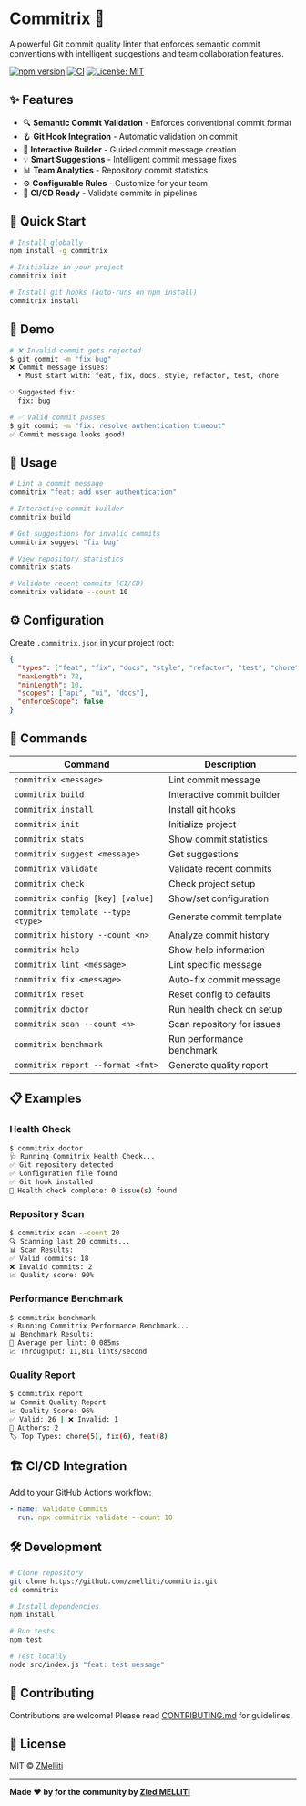 # Commitrix 🎯

A powerful Git commit quality linter that enforces semantic commit conventions with intelligent suggestions and team collaboration features.

[![npm version](https://badge.fury.io/js/commitrix.svg)](https://www.npmjs.com/package/commitrix)
[![CI](https://github.com/zmelliti/commitrix/workflows/CI/badge.svg)](https://github.com/zmelliti/commitrix/actions)
[![License: MIT](https://img.shields.io/badge/License-MIT-yellow.svg)](https://opensource.org/licenses/MIT)

## ✨ Features

- 🔍 **Semantic Commit Validation** - Enforces conventional commit format
- 🪝 **Git Hook Integration** - Automatic validation on commit
- 🎨 **Interactive Builder** - Guided commit message creation
- 💡 **Smart Suggestions** - Intelligent commit message fixes
- 📊 **Team Analytics** - Repository commit statistics
- ⚙️ **Configurable Rules** - Customize for your team
- 🚀 **CI/CD Ready** - Validate commits in pipelines

## 🚀 Quick Start

```bash
# Install globally
npm install -g commitrix

# Initialize in your project
commitrix init

# Install git hooks (auto-runs on npm install)
commitrix install
```

## 🎥 Demo

```bash
# ❌ Invalid commit gets rejected
$ git commit -m "fix bug"
❌ Commit message issues:
  • Must start with: feat, fix, docs, style, refactor, test, chore

💡 Suggested fix:
  fix: bug

# ✅ Valid commit passes
$ git commit -m "fix: resolve authentication timeout"
✅ Commit message looks good!
```

## 📖 Usage

```bash
# Lint a commit message
commitrix "feat: add user authentication"

# Interactive commit builder
commitrix build

# Get suggestions for invalid commits
commitrix suggest "fix bug"

# View repository statistics
commitrix stats

# Validate recent commits (CI/CD)
commitrix validate --count 10
```

## ⚙️ Configuration

Create `.commitrix.json` in your project root:

```json
{
  "types": ["feat", "fix", "docs", "style", "refactor", "test", "chore"],
  "maxLength": 72,
  "minLength": 10,
  "scopes": ["api", "ui", "docs"],
  "enforceScope": false
}
```

## 🔧 Commands

| Command | Description |
|---------|-------------|
| `commitrix <message>` | Lint commit message |
| `commitrix build` | Interactive commit builder |
| `commitrix install` | Install git hooks |
| `commitrix init` | Initialize project |
| `commitrix stats` | Show commit statistics |
| `commitrix suggest <message>` | Get suggestions |
| `commitrix validate` | Validate recent commits |
| `commitrix check` | Check project setup |
| `commitrix config [key] [value]` | Show/set configuration |
| `commitrix template --type <type>` | Generate commit template |
| `commitrix history --count <n>` | Analyze commit history |
| `commitrix help` | Show help information |
| `commitrix lint <message>` | Lint specific message |
| `commitrix fix <message>` | Auto-fix commit message |
| `commitrix reset` | Reset config to defaults |
| `commitrix doctor` | Run health check on setup |
| `commitrix scan --count <n>` | Scan repository for issues |
| `commitrix benchmark` | Run performance benchmark |
| `commitrix report --format <fmt>` | Generate quality report |

## 📋 Examples

### Health Check
```bash
$ commitrix doctor
🩺 Running Commitrix Health Check...
✅ Git repository detected
✅ Configuration file found
✅ Git hook installed
🎉 Health check complete: 0 issue(s) found
```

### Repository Scan
```bash
$ commitrix scan --count 20
🔍 Scanning last 20 commits...
📊 Scan Results:
✅ Valid commits: 18
❌ Invalid commits: 2
📈 Quality score: 90%
```

### Performance Benchmark
```bash
$ commitrix benchmark
⚡ Running Commitrix Performance Benchmark...
📊 Benchmark Results:
🚀 Average per lint: 0.085ms
📈 Throughput: 11,811 lints/second
```

### Quality Report
```bash
$ commitrix report
📊 Commit Quality Report
📈 Quality Score: 96%
✅ Valid: 26 | ❌ Invalid: 1
👥 Authors: 2
🏷️ Top Types: chore(5), fix(6), feat(8)
```

## 🏗️ CI/CD Integration

Add to your GitHub Actions workflow:

```yaml
- name: Validate Commits
  run: npx commitrix validate --count 10
```

## 🛠️ Development

```bash
# Clone repository
git clone https://github.com/zmelliti/commitrix.git
cd commitrix

# Install dependencies
npm install

# Run tests
npm test

# Test locally
node src/index.js "feat: test message"
```

## 🤝 Contributing

Contributions are welcome! Please read [CONTRIBUTING.md](CONTRIBUTING.md) for guidelines.

## 📝 License

MIT © [ZMelliti](https://github.com/zmelliti)

---

**Made ❤️ by for the community by [Zied MELLITI](https://github.com/zmelliti)**
